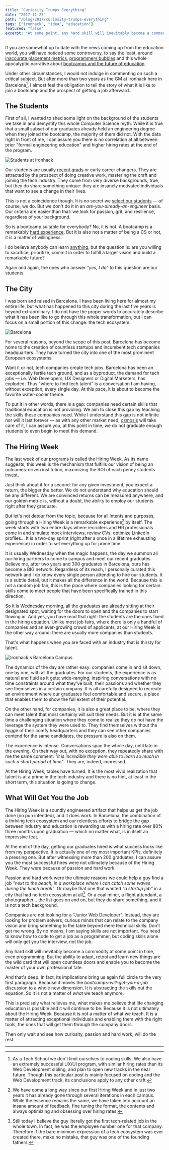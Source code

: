 ```yaml
---
title: "Curiosity Trumps Everything"
date: "2017-11-27"
path: "/blog/2017/curiosity-trumps-everything"
tags: ["ironhack", "idea", "education"]
featured: "false"
excerpt: "At some point, any hard skill will inevitably become a commodity. The ability to adapt, retool and learn new things will become the keys to master your own professional fate."
---
```


If you are somewhat up to date with the news coming up from the education world, you will have noticed some controversy, to say the least, around [inaccurate placement metrics](https://arstechnica.com/tech-policy/2017/10/one-of-the-original-coding-schools-must-pay-375k-over-employment-claims/), [programmers bubbles](https://medium.com/@TebbaVonMathenstien/are-programmers-headed-toward-another-bursting-bubble-528e30c59a0e) and this whole apocalyptic narrative about [bootcamps and the future of education](https://www.nytimes.com/2017/08/24/technology/coding-boot-camps-close.html).

Under other circumstances, I would not indulge in commenting on such a critical subject. But after more than two years as the GM at Ironhack here in Barcelona[^1], I almost feel the obligation to tell the story of what it is like to join a bootcamp and the prospect of getting a job afterward.


## The Students
First of all, I wanted to shed some light on the background of the students we take in and demystify this whole Computer Science myth. While it is true that a small subset of our graduates already held an engineering degree when they joined the bootcamp, the majority of them did not. With the data right in front of me, I can assure you there is no correlation at all between prior "formal engineering education" and higher hiring rates at the end of the program.

![Students at Ironhack](./ironhack-student.jpg "Students from the Web Development Bootcamp coding at Ironhack")

Our students are usually [recent grads](/blog/2016/skip-college) or early career changers. They are attracted by the prospect of doing creative work, mastering the craft and joining the tech industry. They come from very diverse backgrounds, true, but they do share something unique: they are insanely motivated individuals that want to see a change in their lives.

This is not a coincidence though. It is no secret we [select our students](/blog/2017/alignment) — of course, we do. But we don't do it in an *are-you-already-an-engineer* basis. Our criteria are easier than that: we look for passion, grit, and resilience, regardless of your background.

So is a bootcamp suitable for everybody? No, it is not. A bootcamp is a remarkably [hard experience](/blog/2016/ironhack-experience). But it is also not a matter of being a CS or not, it is a matter of willingness.

I do believe anybody can learn [anything](/blog/2017/anything-you-want), but the question is: are you willing to sacrifice, prioritize, commit in order to fulfill a larger vision and build a remarkable future?

Again and again, the ones who answer *"yes, I do"* to this question are our students.


## The City
I was born and raised in Barcelona. I have been living here for almost my entire life, but what has happened to this city during the last five years is beyond extraordinary. I do not have the proper words to accurately describe what it has been like to go through this whole transformation, but I can focus on a small portion of this change: the tech ecosystem.

![Barcelona](./ironhack-barcelona.jpg "Barcelona from the Bunkers")

For several reasons, beyond the scope of this post, Barcelona has become home to the creation of countless startups and incumbent tech companies headquarters. They have turned the city into one of the most prominent European ecosystems.

Want it or not, tech companies create tech jobs. Barcelona has been an exceptionally fertile tech ground, and as a byproduct, the demand for tech jobs — i.e. Web Developers, UX Designers or Digital Marketers, has exploded. Thus "where to find tech talent" is a conversation I am having, without exception, every single day. At this pace, it is about to become the favorite water-cooler theme.

To put it in other words, there is a gap: companies need certain skills that traditional education is not providing. We aim to close this gap by teaching the skills these companies need. While I understand this gap is not infinite nor will it last forever — as with any other market need, [osmosis](https://en.wikipedia.org/wiki/Osmosis) will take care of it, I can assure you, at this point in time, we do not graduate enough students to even begin to meet this demand.


## The Hiring Week
The last week of our programs is called the Hiring Week. As its name suggests, this week is the mechanism that fulfills our vision of being an outcomes-driven institution, maximizing the ROI of each penny students invest.

Just think about it for a second: for any given investment, you expect a return, the bigger the better. We do not understand why education should be any different. We are convinced returns can be measured anywhere, and our golden metric is, without a doubt, the ability to employ our students right after they graduate.

But let's not detour from the topic, because for all intents and purposes, going through a Hiring Week is a remarkable experience[^2] by itself. The week starts with two entire days where recruiters and HR professionals come in and simulate mock interviews, review CVs, optimize LinkedIn profiles… It is a two-day sprint (right after a once in a lifetime exhausting experience) in order to set everything up for prime time.

It is usually Wednesday when the magic happens, the day we summon all our hiring partners to come to campus and meet our recent graduates. Believe me, after two years and 300 graduates in Barcelona, ours has become a BIG network. Regardless of its reach, I personally curated this network and I do know every single person attending to hire our students. It is a subtle detail, but it makes all the difference in the world. Because this is not a random job fair, this is the place where companies looking for certain skills come to meet people that have been specifically trained in this direction.

So it is Wednesday morning, all the graduates are already sitting at their designated spot, waiting for the doors to open and the companies to start flowing in. And yes, you have read that right: the students are the ones fixed in the hiring equation. Unlike most job fairs, where there is only a handful of companies and an ever-growing crowd of applicants, at our Hiring Week is the other way around: there are usually more companies than students.

That's what happens when you are faced with an industry that is thirsty for talent.

![Ironhack's Barcelona Campus](./ironhack-campus-event.jpg "An event at the Ironhack's Barcelona Campus")

The dynamics of the day are rather easy: companies come in and sit down, one by one, with all the graduates. For our students, the experience is as natural and fluid as it gets: wide-ranging, inspiring conversations with no time constraints around what they've built, their passions and whether they see themselves in a certain company. It is all carefully designed to recreate an environment where our graduates feel comfortable and secure, a place that enables them to show the full extent of their potential.

On the other hand, for companies, it is also a great place to be, where they can meet talent that most certainly will suit their needs. But it is at the same time a challenging situation where they come to realize they do not have the leverage the system they were used to. They find themselves without the *hygge* of their comfy headquarters and they can see other companies contend for the same candidates, the pressure is also on them.

The experience is intense. Conversations span the whole day, until late in the evening. On their way out, with no exception, they repeatedly share with me the same comment: *"it is incredible they were able to learn so much in such a short period of time"*. They are, indeed, impressed.

At the Hiring Week, tables have turned. It is the most vivid realization that talent is at a prime in the tech industry and there is no hint, at least in the short term, this situation is going to change.


## What Will Get You the Job
The Hiring Week is a soundly engineered artifact that helps us get the job done (no pun intended), and it does work. In Barcelona, the combination of a thriving tech ecosystem and our relentless efforts to bridge the gap between industry and education is rewarding us with a hiring rate over 80% three months upon graduation — which no matter what, is in itself an impressive feat.

At the end of the day, getting our graduates hired is what success looks like from my perspective. It is actually one of my most important KPIs, definitely a pressing one. But after witnessing more than 200 graduates, I can assure you the most successful hires were not ultimately because of the Hiring Week. They were because of passion and hard work.

Passion and hard work were the ultimate reasons we could help a guy find a job *"next to the beach, in a workplace where I can catch some waves during the lunch break"*. Or maybe that one that wanted *"a startup job"* in a city that had no tech ecosystem at all[^3]. Or a coal miner, a flight attendant, a photographer… the list goes on and on, but they do share something, and it is not a tech background.

Companies are not looking for a "Junior Web Developer". Instead, they are looking for problem solvers, curious minds that can relate to the company vision and bring something to the table beyond mere technical skills. Don't get me wrong. By no means, I am saying skills are not important. You need to know how to code to get a job as a programmer, but coding skills alone will only get you the interview, not the job.

Any hard skill will inevitably become a commodity at some point in time, even programming. But the ability to adapt, retool and learn new things are the wild card that will open countless doors and enable you to become the master of your own professional fate.

And that's deep. In fact, its implications bring us again full circle to the very first paragraph. Because it moves the *bootcamps-will-get-you-a-job* discussion to a whole new dimension. It is abstracting the skills out the equation. So it is not a matter of *what* we teach anymore.

This is precisely what relieves me, what makes me believe that life changing education is possible and it will continue to be. Because it is not ultimately about the Hiring Week. Because it is not a matter of what we teach. It is a matter of attracting exceptional individuals and enabling them with the right tools, the ones that will get them through the company doors.

Then only wait and see how curiosity, passion and hard work, will do the rest.

---
[^1]: As a Tech School we don't limit ourselves to coding skills. We also have an extremely successful UX/UI program, with similar hiring rates than its Web Development sibling, and plan to open new tracks in the near future. Though this particular post is mainly focused on coding and the Web Development track, its conclusions apply to any other craft.

[^2]: We have come a long way since our first Hiring Week and in just two years it has already gone through several iterations in each campus. While the essence remains the same, we have taken into account an insane amount of feedback, fine tuning the format, the contents and always optimizing and obsessing over hiring rates.

[^3]: Still today I believe the guy literally got the first tech-related job in the whole town. In fact, he was the employee number one for that company. Therefore if the bare minimum expression of a tech ecosystem was ever created there, make no mistake, that guy was one of the founding fathers.